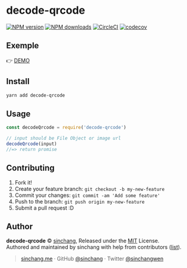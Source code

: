 # decode-qrcode

[![NPM version](https://img.shields.io/npm/v/decode-qrcode.svg?style=flat)](https://npmjs.com/package/decode-qrcode) [![NPM downloads](https://img.shields.io/npm/dm/decode-qrcode.svg?style=flat)](https://npmjs.com/package/decode-qrcode) [![CircleCI](https://circleci.com/gh/sinchang/decode-qrcode/tree/master.svg?style=shield)](https://circleci.com/gh/sinchang/decode-qrcode/tree/master) [![codecov](https://codecov.io/gh/sinchang/decode-qrcode/branch/master/graph/badge.svg)](https://codecov.io/gh/sinchang/decode-qrcode)

## Exemple

👉 [DEMO](https://decode-qrcode.netlify.com)

## Install

```bash
yarn add decode-qrcode
```

## Usage

```js
const decodeQrcode = require('decode-qrcode')

// input should be File Object or image url
decodeQrcode(input)
//=> return promise
```

## Contributing

1.  Fork it!
2.  Create your feature branch: `git checkout -b my-new-feature`
3.  Commit your changes: `git commit -am 'Add some feature'`
4.  Push to the branch: `git push origin my-new-feature`
5.  Submit a pull request :D

## Author

**decode-qrcode** © [sinchang](https://github.com/sinchang), Released under the [MIT](./LICENSE) License.<br>
Authored and maintained by sinchang with help from contributors ([list](https://github.com/sinchang/decode-qrcode/contributors)).

> [sinchang.me](https://sinchang.me) · GitHub [@sinchang](https://github.com/sinchang) · Twitter [@sinchangwen](https://twitter.com/sinchangwen)

